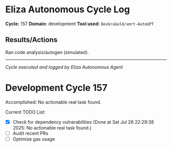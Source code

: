 # Eliza Autonomous Cycle Log

**Cycle:** 157
**Domain:** development
**Tool used:** `DevGruGold/xmrt-AutoGPT`

## Results/Actions
Ran code analysis/autogen (simulated).

---
*Cycle executed and logged by Eliza Autonomous Agent*

# Development Cycle 157

Accomplished: No actionable real task found.

Current TODO List:

- [x] Check for dependency vulnerabilities  (Done at Sat Jul 26 22:29:38 2025: No actionable real task found.)
- [ ] Audit recent PRs
- [ ] Optimize gas usage